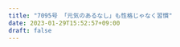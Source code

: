 ```yaml
---
title: "7095号 「元気のあるなし」も性格じゃなく習慣"
date: 2023-01-29T15:52:57+09:00
draft: false
---
```


```
```

```
```
